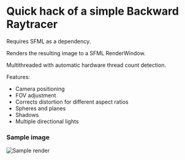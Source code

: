 # Quick hack of a simple Backward Raytracer

Requires SFML as a dependency.

Renders the resulting image to a SFML RenderWindow.

 Multithreaded with automatic hardware thread count detection.

Features:
* Camera positioning
* FOV adjustment
* Corrects distortion for different aspect ratios
* Spheres and planes
* Shadows
* Multiple directional lights

### Sample image
![Sample render](http://i.imgur.com/8K3szLy.png)
